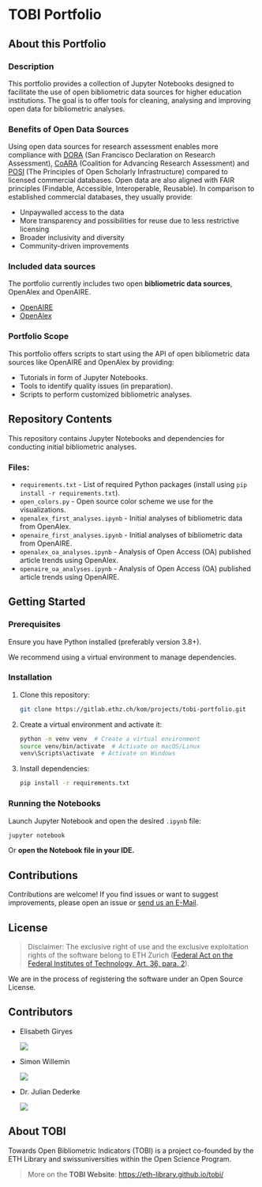 # TOBI Portfolio

## About this Portfolio

### Description
This portfolio provides a collection of Jupyter Notebooks designed to facilitate the use of open bibliometric data sources for higher education institutions. The goal is to offer tools for cleaning, analysing and improving open data for bibliometric analyses.

### Benefits of Open Data Sources
Using open data sources for research assessment enables more compliance with [DORA](https://sfdora.org/read/) (San Francisco Declaration on Research Assessment), [CoARA](https://coara.eu/agreement/the-agreement-full-text/) (Coalition for Advancing Research Assessment) and [POSI](https://openscholarlyinfrastructure.org/) (The Principles of Open Scholarly Infrastructure) compared to licensed commercial databases. Open data are also aligned with FAIR principles (Findable, Accessible, Interoperable, Reusable). In comparison to established commercial databases, they usually provide:
- Unpaywalled access to the data
- More transparency and possibilities for reuse due to less restrictive licensing
- Broader inclusivity and diversity
- Community-driven improvements

### Included data sources

The portfolio currently includes two open **bibliometric data sources**, OpenAlex and OpenAIRE.

- [OpenAIRE](https://www.openaire.eu/)
- [OpenAlex](https://openalex.org/)


### Portfolio Scope
This portfolio offers scripts to start using the API of open bibliometric data sources like OpenAIRE and OpenAlex by providing:
- Tutorials in form of Jupyter Notebooks.
- Tools to identify quality issues (in preparation).
- Scripts to perform customized bibliometric analyses.


## Repository Contents

This repository contains Jupyter Notebooks and dependencies for conducting initial bibliometric analyses.

### Files:
- `requirements.txt` - List of required Python packages (install using `pip install -r requirements.txt`).
- `open_colors.py` - Open source color scheme we use for the visualizations.
- `openalex_first_analyses.ipynb` - Initial analyses of bibliometric data from OpenAlex.
- `openaire_first_analyses.ipynb` - Initial analyses of bibliometric data from OpenAIRE.
- `openalex_oa_analyses.ipynb` - Analysis of Open Access (OA) published article trends using OpenAlex.
- `openaire_oa_analyses.ipynb` - Analysis of Open Access (OA) published article trends using OpenAIRE.

## Getting Started

### Prerequisites
Ensure you have Python installed (preferably version 3.8+). 

We recommend using a virtual environment to manage dependencies.

### Installation
1. Clone this repository:
   ```bash
   git clone https://gitlab.ethz.ch/kom/projects/tobi-portfolio.git
   ```
2. Create a virtual environment and activate it:
   ```bash
   python -m venv venv  # Create a virtual environment
   source venv/bin/activate  # Activate on macOS/Linux
   venv\Scripts\activate  # Activate on Windows
   ```
3. Install dependencies:
   ```bash
   pip install -r requirements.txt
   ```

### Running the Notebooks
Launch Jupyter Notebook and open the desired `.ipynb` file:
   ```bash
   jupyter notebook
   ```
Or **open the Notebook file in your IDE.**

## Contributions
Contributions are welcome! If you find issues or want to suggest improvements, please open an issue or [send us an E-Mail](mailto:bibliometrics@library.ethz.ch).

## License
>Disclaimer: The exclusive right of use and the exclusive exploitation rights of the software belong to ETH Zurich ([Federal Act on the Federal Institutes of Technology, Art. 36, para. 2]( https://www.admin.ch/opc/en/classified-compilation/19910256/index.html#a36)). 

We are in the process of registering the software under an Open Source License. 

## Contributors

- Elisabeth Giryes 

   [<img src="https://img.shields.io/badge/GitHub-100000?style=for-the-badge&logo=github&logoColor=white"/>](https://github.com/liuzzle)

- Simon Willemin 

   [<img src="https://img.shields.io/badge/GitHub-100000?style=for-the-badge&logo=github&logoColor=white"/>](https://github.com/swillemin-eth)

- Dr. Julian Dederke 

   [<img src="https://img.shields.io/badge/GitHub-100000?style=for-the-badge&logo=github&logoColor=white"/>](https://github.com/dederkej)

## About TOBI
Towards Open Bibliometric Indicators (TOBI) is a project co-founded by the ETH Library and swissuniversities within the Open Science Program. 
> More on the **TOBI Website**: https://eth-library.github.io/tobi/ 


